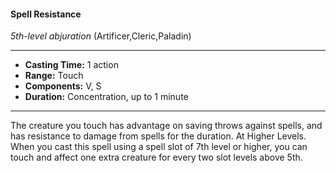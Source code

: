 #### Spell Resistance
*5th-level abjuration* (Artificer,Cleric,Paladin)
___
- **Casting Time:** 1 action
- **Range:** Touch
- **Components:** V, S
- **Duration:** Concentration, up to 1 minute
---
The creature you touch has advantage on saving
throws against spells, and has resistance to damage
from spells for the duration.
At Higher Levels. When you cast this spell using
a spell slot of 7th level or higher, you can touch and
affect one extra creature for every two slot levels
above 5th.
